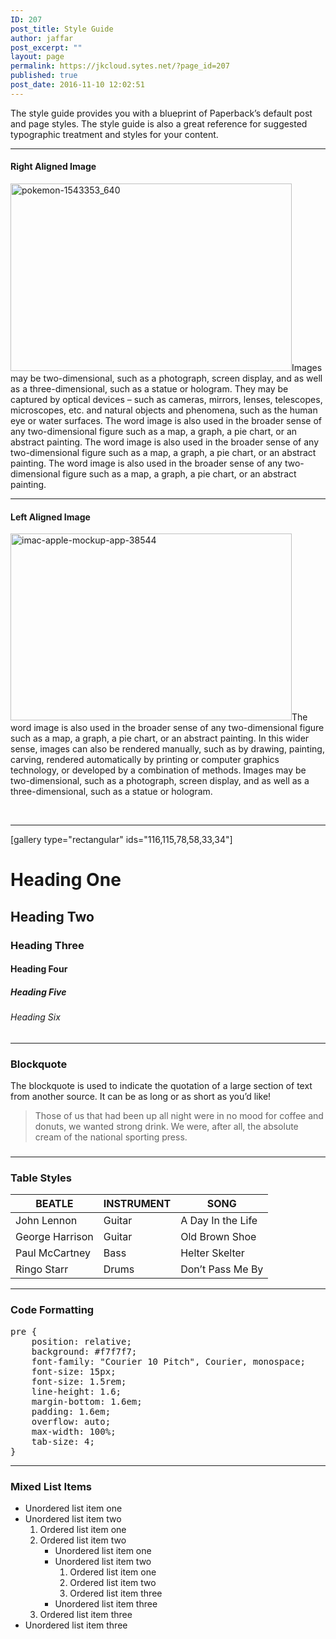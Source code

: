 ```yaml
---
ID: 207
post_title: Style Guide
author: jaffar
post_excerpt: ""
layout: page
permalink: https://jkcloud.sytes.net/?page_id=207
published: true
post_date: 2016-11-10 12:02:51
---
```

The style guide provides you with a blueprint of Paperback’s default post and page styles. The style guide is also a great reference for suggested typographic treatment and styles for your content.

<hr />

<h4>Right Aligned Image</h4>
<img class="wp-image-124 alignright" src="https://jkcloud.sytes.net/wp-content/uploads/2016/09/pokemon-1543353_640.jpg" alt="pokemon-1543353_640" width="450" height="300" />Images may be two-dimensional, such as a photograph, screen display, and as well as a three-dimensional, such as a statue or hologram. They may be captured by optical devices – such as cameras, mirrors, lenses, telescopes, microscopes, etc. and natural objects and phenomena, such as the human eye or water surfaces. The word image is also used in the broader sense of any two-dimensional figure such as a map, a graph, a pie chart, or an abstract painting. The word image is also used in the broader sense of any two-dimensional figure such as a map, a graph, a pie chart, or an abstract painting. The word image is also used in the broader sense of any two-dimensional figure such as a map, a graph, a pie chart, or an abstract painting.

<hr />

<h4>Left Aligned Image</h4>
<img class="wp-image-40 alignleft" src="https://jkcloud.sytes.net/wp-content/uploads/2016/09/imac-apple-mockup-app-38544.jpeg" alt="imac-apple-mockup-app-38544" width="450" height="299" />The word image is also used in the broader sense of any two-dimensional figure such as a map, a graph, a pie chart, or an abstract painting. In this wider sense, images can also be rendered manually, such as by drawing, painting, carving, rendered automatically by printing or computer graphics technology, or developed by a combination of methods. Images may be two-dimensional, such as a photograph, screen display, and as well as a three-dimensional, such as a statue or hologram.

&nbsp;

<hr />

<div class="tiled-gallery type-rectangular" data-original-width="848" data-carousel-extra="{&quot;blog_id&quot;:1,&quot;permalink&quot;:&quot;http://raratheme.com/preview/kalon-pro/style-guide/&quot;,&quot;likes_blog_id&quot;:114345832}">
<div class="gallery-row" data-original-width="848" data-original-height="634">
<div class="gallery-group images-1" data-original-width="485" data-original-height="634">
<div class="tiled-gallery-item tiled-gallery-item-large">

[gallery type="rectangular" ids="116,115,78,58,33,34"]

</div>
</div>
<div class="gallery-group images-3" data-original-width="363" data-original-height="634"></div>
</div>
</div>
<h1>Heading One</h1>
<h2>Heading Two</h2>
<h3>Heading Three</h3>
<h4>Heading Four</h4>
<h5>Heading Five</h5>
<h6>Heading Six</h6>

<hr />

<h3>Blockquote</h3>
The blockquote is used to indicate the quotation of a large section of text from another source. It can be as long or as short as you’d like!
<blockquote>Those of us that had been up all night were in no mood for coffee and donuts, we wanted strong drink. We were, after all, the absolute cream of the national sporting press.</blockquote>
<h3 id="pull-quotes"></h3>

<hr />

<h3>Table Styles</h3>
<table>
<thead>
<tr>
<th>BEATLE</th>
<th>INSTRUMENT</th>
<th>SONG</th>
</tr>
</thead>
<tbody>
<tr class="odd">
<td>John Lennon</td>
<td>Guitar</td>
<td>A Day In the Life</td>
</tr>
<tr class="even">
<td>George Harrison</td>
<td>Guitar</td>
<td>Old Brown Shoe</td>
</tr>
<tr class="odd">
<td>Paul McCartney</td>
<td>Bass</td>
<td>Helter Skelter</td>
</tr>
<tr class="even">
<td>Ringo Starr</td>
<td>Drums</td>
<td>Don’t Pass Me By</td>
</tr>
</tbody>
</table>

<hr />

<h3>Code Formatting</h3>
<pre>pre {
    position: relative;
    background: #f7f7f7;
    font-family: "Courier 10 Pitch", Courier, monospace;
    font-size: 15px;
    font-size: 1.5rem;
    line-height: 1.6;
    margin-bottom: 1.6em;
    padding: 1.6em;
    overflow: auto;
    max-width: 100%;
    tab-size: 4;
}</pre>

<hr />

<h3>Mixed List Items</h3>
<ul>
 	<li>Unordered list item one</li>
 	<li>Unordered list item two
<ol>
 	<li>Ordered list item one</li>
 	<li>Ordered list item two
<ul>
 	<li>Unordered list item one</li>
 	<li>Unordered list item two
<ol>
 	<li>Ordered list item one</li>
 	<li>Ordered list item two</li>
 	<li>Ordered list item three</li>
</ol>
</li>
 	<li>Unordered list item three</li>
</ul>
</li>
 	<li>Ordered list item three</li>
</ol>
</li>
 	<li>Unordered list item three</li>
</ul>
